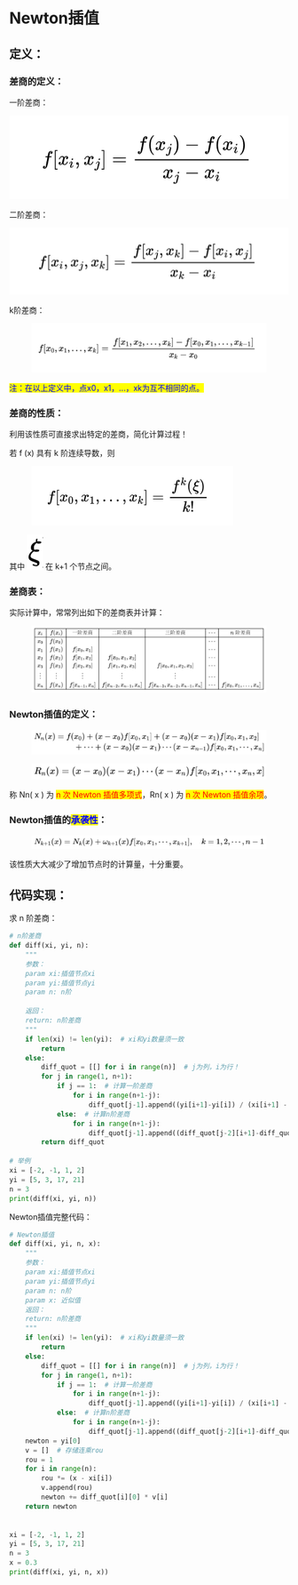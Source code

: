 # Newton插值

## 定义：

### 差商的定义：

一阶差商：

![](<../.gitbook/assets/image (1).png>)

二阶差商：

![](<../.gitbook/assets/image (1) (1).png>)

k阶差商：

<figure><img src="../.gitbook/assets/image (2).png" alt="" width="563"><figcaption></figcaption></figure>

<mark style="color:blue;">注：在以上定义中，点x0，x1，...，xk为互不相同的点。</mark>

### 差商的性质：

利用该性质可直接求出特定的差商，简化计算过程！

若 f (x) 具有 k 阶连续导数，则

<figure><img src="../.gitbook/assets/image (3).png" alt="" width="364"><figcaption></figcaption></figure>

其中 <img src="../.gitbook/assets/image (4).png" alt="" data-size="line"> 在 k+1 个节点之间。

### 差商表：

实际计算中，常常列出如下的差商表并计算：

<figure><img src="../.gitbook/assets/QianJianTec1723207046958.png" alt=""><figcaption></figcaption></figure>

### Newton插值的定义：

<figure><img src="../.gitbook/assets/QianJianTec1723209058715.png" alt=""><figcaption></figcaption></figure>

<figure><img src="../.gitbook/assets/QianJianTec1723209093127 (1).png" alt="" width="563"><figcaption></figcaption></figure>

称 Nn( x ) 为 <mark style="color:red;">n 次 Newton 插值多项式</mark>，Rn( x ) 为 <mark style="color:red;">n 次 Newton 插值余项</mark>。

### Newton插值的<mark style="color:blue;">承袭性</mark>：

<figure><img src="../.gitbook/assets/QianJianTec1723209311610.png" alt=""><figcaption></figcaption></figure>

该性质大大减少了增加节点时的计算量，十分重要。

## 代码实现：

求 n 阶差商：

```python
# n阶差商
def diff(xi, yi, n):
    """
    参数：
    param xi:插值节点xi
    param yi:插值节点yi
    param n: n阶

    返回：
    return: n阶差商
    """
    if len(xi) != len(yi):  # xi和yi数量须一致
        return
    else:
        diff_quot = [[] for i in range(n)]  # j为列，i为行！
        for j in range(1, n+1):
            if j == 1:  # 计算一阶差商
                for i in range(n+1-j):
                    diff_quot[j-1].append((yi[i+1]-yi[i]) / (xi[i+1] - xi[i]))
            else:  # 计算n阶差商
                for i in range(n+1-j):
                    diff_quot[j-1].append((diff_quot[j-2][i+1]-diff_quot[j-2][i]) / (xi[i+j] - xi[i]))
        return diff_quot

# 举例
xi = [-2, -1, 1, 2]
yi = [5, 3, 17, 21]
n = 3
print(diff(xi, yi, n))

```

Newton插值完整代码：

```python
# Newton插值
def diff(xi, yi, n, x):
    """
    参数：
    param xi:插值节点xi
    param yi:插值节点yi
    param n: n阶
    param x: 近似值
    返回：
    return: n阶差商
    """
    if len(xi) != len(yi):  # xi和yi数量须一致
        return
    else:
        diff_quot = [[] for i in range(n)]  # j为列，i为行！
        for j in range(1, n+1):
            if j == 1:  # 计算一阶差商
                for i in range(n+1-j):
                    diff_quot[j-1].append((yi[i+1]-yi[i]) / (xi[i+1] - xi[i]))
            else:  # 计算n阶差商
                for i in range(n+1-j):
                    diff_quot[j-1].append((diff_quot[j-2][i+1]-diff_quot[j-2][i]) / (xi[i+j] - xi[i]))
    newton = yi[0]
    v = []  # 存储连乘rou
    rou = 1
    for i in range(n):
        rou *= (x - xi[i])
        v.append(rou)
        newton += diff_quot[i][0] * v[i]
    return newton


xi = [-2, -1, 1, 2]
yi = [5, 3, 17, 21]
n = 3
x = 0.3
print(diff(xi, yi, n, x))
```
